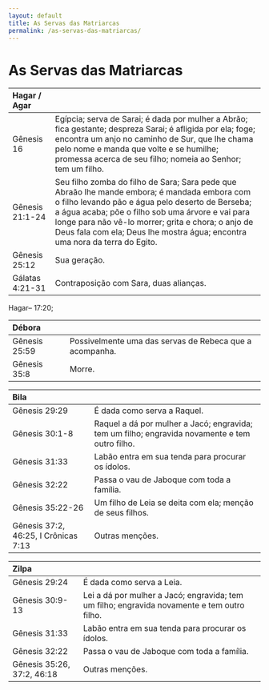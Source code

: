 ```yaml
---
layout: default
title: As Servas das Matriarcas
permalink: /as-servas-das-matriarcas/
---
```


# As Servas das Matriarcas 

| **Hagar / Agar**  |     |
|:---|:---|
| Gênesis 16 | Egípcia; serva de Sarai; é dada por mulher a Abrão; fica gestante; despreza Sarai; é afligida por ela; foge; encontra um anjo no caminho de Sur, que lhe chama pelo nome e manda que volte e se humilhe; promessa acerca de seu filho; nomeia ao Senhor; tem um filho. |
| Gênesis 21:1-24 | Seu filho zomba do filho de Sara; Sara pede que Abraão lhe mande embora; é mandada embora com o filho levando pão e água pelo deserto de Berseba; a água acaba; põe o filho sob uma árvore e vai para longe para não vê-lo morrer; grita e chora; o anjo de Deus fala com ela; Deus lhe mostra água; encontra uma nora da terra do Egito. |
| Gênesis 25:12 | Sua geração. |
| Gálatas 4:21-31 | Contraposição com Sara, duas alianças. |

Hagar– 17:20; 

| **Débora**  |     |
|:---|:---|
| Gênesis 25:59  | Possivelmente uma das servas de Rebeca que a acompanha. |
| Gênesis 35:8  | Morre. |


| **Bila**  |     |
|:---|:---|
| Gênesis 29:29 | É dada como serva a Raquel. |
| Gênesis 30:1-8 | Raquel a dá por mulher a Jacó; engravida; tem um filho; engravida novamente e tem outro filho. |
| Gênesis 31:33 | Labão entra em sua tenda para procurar os ídolos. |
| Gênesis 32:22 | Passa o vau de Jaboque com toda a família. |
| Gênesis 35:22-26 | Um filho de Leia se deita com ela; menção de seus filhos. |
| Gênesis 37:2, 46:25, I Crônicas 7:13 | Outras menções. |



| **Zilpa**  |     |
|:---|:---|
| Gênesis 29:24 | É dada como serva a Leia. |
| Gênesis 30:9-13 | Lei a dá por mulher a Jacó; engravida; tem um filho; engravida novamente e tem outro filho. |
| Gênesis 31:33 | Labão entra em sua tenda para procurar os ídolos. |
| Gênesis 32:22 | Passa o vau de Jaboque com toda a família. |
| Gênesis 35:26, 37:2, 46:18 | Outras menções. |
